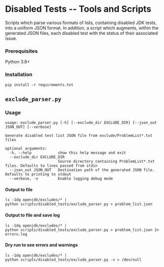 <!--
Licensed under the Apache License, Version 2.0 (the "License");
you may not use this file except in compliance with the License.
You may obtain a copy of the License at

[1]https://www.apache.org/licenses/LICENSE-2.0

Unless required by applicable law or agreed to in writing, software
distributed under the License is distributed on an "AS IS" BASIS,
WITHOUT WARRANTIES OR CONDITIONS OF ANY KIND, either express or implied.
See the License for the specific language governing permissions and
-->

# Disabled Tests -- Tools and Scripts

Scripts which parse various formats of lists, containing disabled JDK tests, into a uniform JSON format. In addition, a script which augments, within the generated JSON files, each disabled test with the status of their associated issue.   


### Prerequisites

Python 3.8+

### Installation

```shell
pip install -r requirements.txt
```

## `exclude_parser.py`
### Usage

```
usage: exclude_parser.py [-h] [--exclude_dir EXCLUDE_DIR] [--json_out JSON_OUT] [--verbose]

Generate disabled test list JSON file from exclude/ProblemList*.txt files

optional arguments:
  -h, --help            show this help message and exit
  --exclude_dir EXCLUDE_DIR
                        Source directory containing ProblemList*.txt files. Defaults to lines passed from stdin
  --json_out JSON_OUT   Destination path of the generated JSON file. Defaults to printing to stdout
  --verbose, -v         Enable logging debug mode
```

#### Output to file
```shell
ls -1dq openjdk/excludes/* |
python scripts/disabled_tests/exclude_parser.py > problem_list.json
```

#### Output to file and save log
```shell
ls -1dq openjdk/excludes/* |
python scripts/disabled_tests/exclude_parser.py > problem_list.json 2> errors.log
```

#### Dry run to see errors and warnings
```shell
ls -1dq openjdk/excludes/* |
python scripts/disabled_tests/exclude_parser.py -v > /dev/null
```
